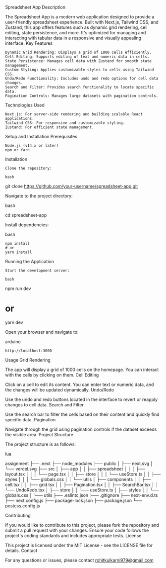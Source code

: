  
Spreadsheet App
Description

The Spreadsheet App is a modern web application designed to provide a user-friendly spreadsheet experience. Built with Next.js, Tailwind CSS, and Zustand, this app offers features such as dynamic grid rendering, cell editing, state persistence, and more. It's optimized for managing and interacting with tabular data in a responsive and visually appealing interface.
Key Features

    Dynamic Grid Rendering: Displays a grid of 1000 cells efficiently.
    Cell Editing: Supports editing of text and numeric data in cells.
    State Persistence: Manages cell data with Zustand for smooth state management.
    Custom Styling: Applies customizable styles to cells using Tailwind CSS.
    Undo/Redo Functionality: Includes undo and redo options for cell data changes.
    Search and Filter: Provides search functionality to locate specific data.
    Pagination Controls: Manages large datasets with pagination controls.

Technologies Used

    Next.js: For server-side rendering and building scalable React applications.
    Tailwind CSS: For responsive and customizable styling.
    Zustand: For efficient state management.

Setup and Installation
Prerequisites

    Node.js (v14.x or later)
    npm or Yarn

Installation

    Clone the repository:

    bash

git clone https://github.com/your-username/spreadsheet-app.git

Navigate to the project directory:

bash

cd spreadsheet-app

Install dependencies:

bash

    npm install
    # or
    yarn install

Running the Application

    Start the development server:

    bash

npm run dev
# or
yarn dev

Open your browser and navigate to:

arduino

    http://localhost:3000

Usage
Grid Rendering

The app will display a grid of 1000 cells on the homepage. You can interact with the cells by clicking on them.
Cell Editing

Click on a cell to edit its content. You can enter text or numeric data, and the changes will be updated dynamically.
Undo/Redo

Use the undo and redo buttons located in the interface to revert or reapply changes to cell data.
Search and Filter

Use the search bar to filter the cells based on their content and quickly find specific data.
Pagination

Navigate through the grid using pagination controls if the dataset exceeds the visible area.
Project Structure

The project structure is as follows:

lua

assignment
├── .next
├── node_modules
├── public
│   ├── next.svg
│   └── vercel.svg
├── src
│   ├── app
│   │   ├── spreadsheet
│   │   │   ├── layout.tsx
│   │   │   └── page.tsx
│   │   ├── store
│   │   │   └── useStore.ts
│   │   ├── styles
│   │   │   └── globals.css
│   │   └── utils
│   ├── components
│   │   ├── cell.tsx
│   │   ├── grid.tsx
│   │   ├── Pagination.tsx
│   │   ├── SearchBar.tsx
│   │   └── UndoRedo.tsx
│   ├── store
│   │   └── useStore.ts
│   ├── styles
│   │   └── globals.css
│   └── utils
├── .eslintc.json
├── .gitignore
├── next-env.d.ts
├── next.config.js
├── package-lock.json
├── package.json
└── postcss.config.js

Contributing

If you would like to contribute to this project, please fork the repository and submit a pull request with your changes. Ensure your code follows the project's coding standards and includes appropriate tests.
License

This project is licensed under the MIT License - see the LICENSE file for details.
Contact

For any questions or issues, please contact rohitkulkarni979@gmail.com
